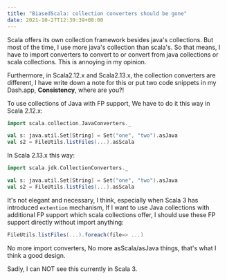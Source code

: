 ```yaml
---
title: "BiasedScala: collection converters should be gone"
date: 2021-10-27T12:39:39+08:00
---
```


Scala offers its own collection framework besides java's collections. But most of the time, I use more java's collection than scala's. So that means, I have to import converters to convert to or convert from java collections or scala collections. This is annoying in my opinion. 

Furthermore, in Scala2.12.x and Scala2.13.x, the collection converters are different, I have write down a note for this or put two code snippets in my Dash.app, **Consistency**, where are you?!

To use collections of Java with FP support, We have to do it this way in Scala 2.12.x:

```scala
import scala.collection.JavaConverters._

val s: java.util.Set[String] = Set("one", "two").asJava
val s2 = FileUtils.listFiles(...).asScala
```

In Scala 2.13.x this way:

```scala
import scala.jdk.CollectionConverters._

val s: java.util.Set[String] = Set("one", "two").asJava
val s2 = FileUtils.listFiles(...).asScala
```

It's not elegant and necessary, I think, especially when Scala 3 has introduced `extention` mechanism,  If I want to use Java collections with additional FP support which scala collections offer, I should use these FP support directly without import anything:

```scala
FileUtils.listFiles(...).foreach(file=> ...)
```

No more import converters, No more asScala/asJava things, that's what I think a good design.

Sadly, I can NOT see this currently in Scala 3.
